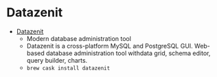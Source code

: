 # Datazenit
- [Datazenit](https://datazenit.com/)
  -  Modern database administration tool
  - Datazenit is a cross-platform MySQL and PostgreSQL GUI. Web-based database administration tool withdata grid, schema editor, query builder, charts.
  - `brew cask install datazenit`
